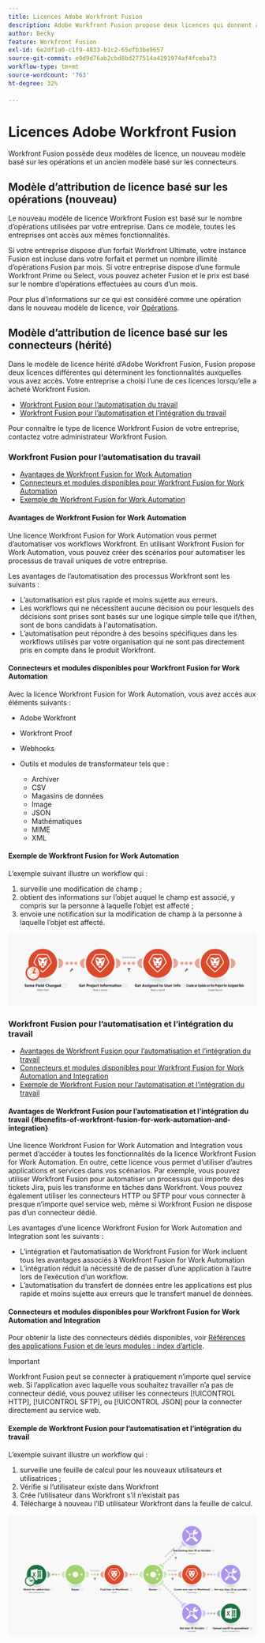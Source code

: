 ```yaml
---
title: Licences Adobe Workfront Fusion
description: Adobe Workfront Fusion propose deux licences qui donnent accès à différentes fonctionnalités. Votre entreprise a choisi l’une de ces licences lorsqu’elle a acheté Workfront Fusion.
author: Becky
feature: Workfront Fusion
exl-id: 6e2df1a0-c1f9-4833-b1c2-65efb3be9657
source-git-commit: e0d9d76ab2cbd8bd277514a4291974af4fceba73
workflow-type: tm+mt
source-wordcount: '763'
ht-degree: 32%

---
```


# Licences Adobe Workfront Fusion

Workfront Fusion possède deux modèles de licence, un nouveau modèle basé sur les opérations et un ancien modèle basé sur les connecteurs.

## Modèle d’attribution de licence basé sur les opérations (nouveau)

Le nouveau modèle de licence Workfront Fusion est basé sur le nombre d’opérations utilisées par votre entreprise. Dans ce modèle, toutes les entreprises ont accès aux mêmes fonctionnalités.

Si votre entreprise dispose d’un forfait Workfront Ultimate, votre instance Fusion est incluse dans votre forfait et permet un nombre illimité d’opérations Fusion par mois. Si votre entreprise dispose d’une formule Workfront Prime ou Select, vous pouvez acheter Fusion et le prix est basé sur le nombre d’opérations effectuées au cours d’un mois.

Pour plus d’informations sur ce qui est considéré comme une opération dans le nouveau modèle de licence, voir [Opérations](/help/workfront-fusion/set-up-and-manage-workfront-fusion/licensing-operations-overview/operations-in-workfront-fusion.md).

## Modèle d’attribution de licence basé sur les connecteurs (hérité)

Dans le modèle de licence hérité d’Adobe Workfront Fusion, Fusion propose deux licences différentes qui déterminent les fonctionnalités auxquelles vous avez accès. Votre entreprise a choisi l’une de ces licences lorsqu’elle a acheté Workfront Fusion.

* [Workfront Fusion pour l’automatisation du travail](#workfront-fusion-for-work-automation)
* [Workfront Fusion pour l’automatisation et l’intégration du travail](#workfront-fusion-for-work-automation-and-integration)

Pour connaître le type de licence Workfront Fusion de votre entreprise, contactez votre administrateur Workfront Fusion.

### Workfront Fusion pour l’automatisation du travail

* [Avantages de Workfront Fusion for Work Automation](#benefits-of-workfront-fusion-for-work-automation)
* [Connecteurs et modules disponibles pour Workfront Fusion for Work Automation](#connectors-and-modules-available-for-workfront-fusion-for-work-automation)
* [Exemple de Workfront Fusion for Work Automation](#example-of-workfront-fusion-for-work-automation)

#### Avantages de Workfront Fusion for Work Automation

Une licence Workfront Fusion for Work Automation vous permet d’automatiser vos workflows Workfront. En utilisant Workfront Fusion for Work Automation, vous pouvez créer des scénarios pour automatiser les processus de travail uniques de votre entreprise.

Les avantages de l’automatisation des processus Workfront sont les suivants :

* L’automatisation est plus rapide et moins sujette aux erreurs.
* Les workflows qui ne nécessitent aucune décision ou pour lesquels des décisions sont prises sont basés sur une logique simple telle que if/then, sont de bons candidats à l&#39;automatisation.
* L’automatisation peut répondre à des besoins spécifiques dans les workflows utilisés par votre organisation qui ne sont pas directement pris en compte dans le produit Workfront.

#### Connecteurs et modules disponibles pour Workfront Fusion for Work Automation

Avec la licence Workfront Fusion for Work Automation, vous avez accès aux éléments suivants :

* Adobe Workfront
* Workfront Proof
* Webhooks
* Outils et modules de transformateur tels que :

   * Archiver
   * CSV
   * Magasins de données
   * Image
   * JSON
   * Mathématiques
   * MIME
   * XML

#### Exemple de Workfront Fusion for Work Automation

L’exemple suivant illustre un workflow qui :

1. surveille une modification de champ ;
1. obtient des informations sur l’objet auquel le champ est associé, y compris sur la personne à laquelle l’objet est affecté ;
1. envoie une notification sur la modification de champ à la personne à laquelle l’objet est affecté.

![Exemple d’automatisation](assets/fusion-template-example.png)

### Workfront Fusion pour l’automatisation et l’intégration du travail

* [Avantages de Workfront Fusion pour l’automatisation et l’intégration du travail](#benefits-of-workfront-fusion-for-work-automation-and-integration)
* [Connecteurs et modules disponibles pour Workfront Fusion for Work Automation and Integration](#connectors-and-modules-available-for-workfront-fusion-for-work-automation-and-integration)
* [Exemple de Workfront Fusion pour l’automatisation et l’intégration du travail](#example-of-workfront-fusion-for-work-automation-and-integration)

#### Avantages de Workfront Fusion pour l’automatisation et l’intégration du travail {#benefits-of-workfront-fusion-for-work-automation-and-integration}

Une licence Workfront Fusion for Work Automation and Integration vous permet d’accéder à toutes les fonctionnalités de la licence Workfront Fusion for Work Automation. En outre, cette licence vous permet d’utiliser d’autres applications et services dans vos scénarios. Par exemple, vous pouvez utiliser Workfront Fusion pour automatiser un processus qui importe des tickets Jira, puis les transforme en tâches dans Workfront. Vous pouvez également utiliser les connecteurs HTTP ou SFTP pour vous connecter à presque n’importe quel service web, même si Workfront Fusion ne dispose pas d’un connecteur dédié.

Les avantages d’une licence Workfront Fusion for Work Automation and Integration sont les suivants :

* L’intégration et l’automatisation de Workfront Fusion for Work incluent tous les avantages associés à Workfront Fusion for Work Automation
* L’intégration réduit la nécessité de de passer d’une application à l’autre lors de l’exécution d’un workflow.
* L’automatisation du transfert de données entre les applications est plus rapide et moins sujette aux erreurs que le transfert manuel de données.

#### Connecteurs et modules disponibles pour Workfront Fusion for Work Automation and Integration

Pour obtenir la liste des connecteurs dédiés disponibles, voir [Références des applications Fusion et de leurs modules : index d’article](/help/workfront-fusion/references/apps-and-modules/apps-and-modules-toc.md).

>[!IMPORTANT]
>
>Workfront Fusion peut se connecter à pratiquement n’importe quel service web. Si l’application avec laquelle vous souhaitez travailler n’a pas de connecteur dédié, vous pouvez utiliser les connecteurs [!UICONTROL HTTP], [!UICONTROL SFTP], ou [!UICONTROL JSON] pour la connecter directement au service web.

#### Exemple de Workfront Fusion pour l’automatisation et l’intégration du travail

L’exemple suivant illustre un workflow qui :

1. surveille une feuille de calcul pour les nouveaux utilisateurs et utilisatrices ;
1. Vérifie si l’utilisateur existe dans Workfront
1. Crée l’utilisateur dans Workfront s’il n’existait pas
1. Télécharge à nouveau l’ID utilisateur Workfront dans la feuille de calcul.

![Exemple de scénario d’automatisation](assets/fusion-integration-example.png)
